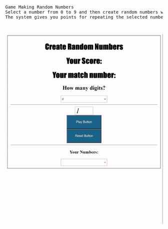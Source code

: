 <pre>
Game Making Random Numbers
Select a number from 0 to 9 and then create random numbers with the play button, 
The system gives you points for repeating the selected number


</pre>

![Alt text](/pre.gif)
